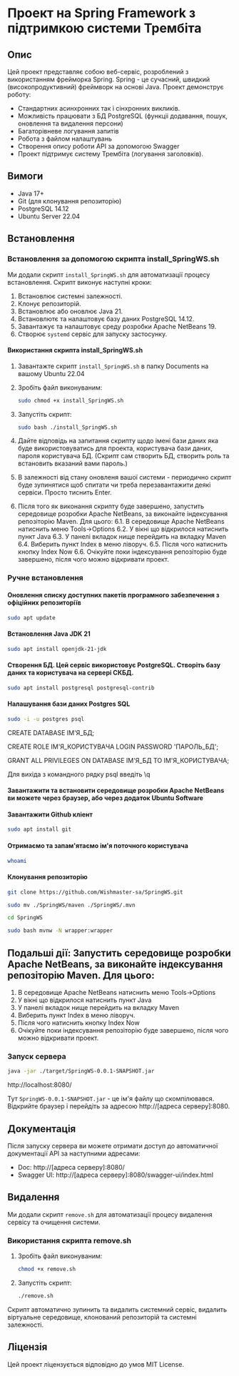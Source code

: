# Проект на Spring Framework з підтримкою системи Трембіта

## Опис
Цей проект представляє собою веб-сервіс, розроблений з використанням фрейморка Spring. Spring - це сучасний, швидкий (високопродуктивний) фреймворк на основі Java. 
Проект демонструє роботу:
- Cтандартних асинхронних так і сінхронних викликів.
- Можливість працювати з БД PostgreSQL (функціі додавання, пошук, оновлення та видалення персони)
- Багаторівневе логування запитів
- Робота з файлом налаштувань
- Створення опису роботи API за допомогою Swagger
- Проект підтримує систему Трембіта (логування заголовків).

## Вимоги
- Java 17+
- Git (для клонування репозиторію)
- PostgreSQL 14.12
- Ubuntu Server 22.04

## Встановлення

### Встановлення за допомогою скрипта install_SpringWS.sh

Ми додали скрипт `install_SpringWS.sh` для автоматизації процесу встановлення. Скрипт виконує наступні кроки:
1. Встановлює системні залежності.
2. Клонує репозиторій.
3. Встановлює або оновлює Java 21.
4. Встановлютє та налаштовує базу даних PostgreSQL 14.12.
5. Завантажує та налаштовує среду розробки Apache NetBeans 19.
6. Створює `systemd` сервіс для запуску застосунку.

#### Використання скрипта install_SpringWS.sh

1. Завантажте скрипт `install_SpringWS.sh` в папку Documents на вашому Ubuntu 22.04
2. Зробіть файл виконуваним:

   ```bash
   sudo chmod +x install_SpringWS.sh
   ```

3. Запустіть скрипт:

   ```bash
   sudo bash ./install_SpringWS.sh
   ```
4. Дайте відповідь на запитання скрипту щодо імені бази даних яка буде використовуватись для проекта, користувача бази даних, пароля користувача БД. (Скрипт сам створить БД, створить роль та встановить вказаний вами пароль.)

5. В залежності від стану оновленя вашої системи - периодично скрипт буде зупинятися щоб спитати чи треба перезавантажити деякі сервіси. Просто тиснить Enter.

6. Після того як виконання скрипту буде завершено, запустить середовище розробки Apache NetBeans, за виконайте індексування репозіторію Maven. Для цього:
   6.1. В середовище Apache NetBeans натиснить меню Tools->Options
   6.2. У вікні що відкрилося натиснить пункт Java
   6.3. У панелі вкладок нище перейдить на вкладку Maven 
   6.4. Виберить пункт Index в меню ліворуч.
   6.5. Після чого натиснить кнопку Index Now
   6.6. Очікуйте поки індексування репозіторію буде завершено, після чого можно відкривати проект.

### Ручне встановлення

#### Оновлення списку доступних пакетів програмного забезпечення з офіційних репозиторіїв 

```bash
sudo apt update
```

#### Встановлення Java JDK 21

```bash
sudo apt install openjdk-21-jdk 
```

#### Створення БД. Цей сервіс використовує PostgreSQL. Створіть базу даних та користувача на сервері СКБД.

```bash
sudo apt install postgresql postgresql-contrib
```

#### Налашування бази даних Postgres SQL

```bash
sudo -i -u postgres psql
```
CREATE DATABASE ІМ'Я_БД;

CREATE ROLE ІМ'Я_КОРИСТУВАЧА LOGIN PASSWORD 'ПАРОЛЬ_БД';

GRANT ALL PRIVILEGES ON DATABASE ІМ'Я_БД TO ІМ'Я_КОРИСТУВАЧА;

Для вихіда з командного рядку psql введіть \q

#### Завантажити та встановити середовище розробки Apache NetBeans ви можете через браузер, або через додаток Ubuntu Software

#### Завантажити Github кліент

```bash
sudo apt install git
```
#### Отримаємо та запам'ятаємо ім'я поточного користувача

```bash
whoami
```
#### Клонування репозиторію

```bash
git clone https://github.com/Wishmaster-sa/SpringWS.git

sudo mv ./SpringWS/maven ./SpringWS/.mvn

cd SpringWS
```
```bash
sudo bash mvnw -N wrapper:wrapper
```


## Подальші дії: Запустить середовище розробки Apache NetBeans, за виконайте індексування репозіторію Maven. Для цього:
   
   1. В середовище Apache NetBeans натиснить меню Tools->Options
   2. У вікні що відкрилося натиснить пункт Java
   3. У панелі вкладок нище перейдить на вкладку Maven 
   4. Виберить пункт Index в меню ліворуч.
   5. Після чого натиснить кнопку Index Now
   6. Очікуйте поки індексування репозіторію буде завершено, після чого можно відкривати проект.


### Запуск сервера


```bash
java -jar ./target/SpringWS-0.0.1-SNAPSHOT.jar
```
http://localhost:8080/

Тут `SpringWS-0.0.1-SNAPSHOT.jar` - це ім'я файлу що скомпілювався. Відкрийте браузер і перейдіть за адресою http://[адреса серверу]:8080.


## Документація

Після запуску сервера ви можете отримати доступ до автоматичної документації API за наступними адресами:

- Doc: http://[адреса серверу]:8080/
- Swagger UI: http://[адреса серверу]:8080/swagger-ui/index.html

## Видалення

Ми додали скрипт `remove.sh` для автоматизації процесу видалення сервісу та очищення системи.

### Використання скрипта remove.sh

1. Зробіть файл виконуваним:

   ```bash
   chmod +x remove.sh
   ```

2. Запустіть скрипт:

   ```bash
   ./remove.sh
   ```

Скрипт автоматично зупинить та видалить системний сервіс, видалить віртуальне середовище, клонований репозиторій та системні залежності.

## Ліцензія

Цей проект ліцензується відповідно до умов MIT License.
